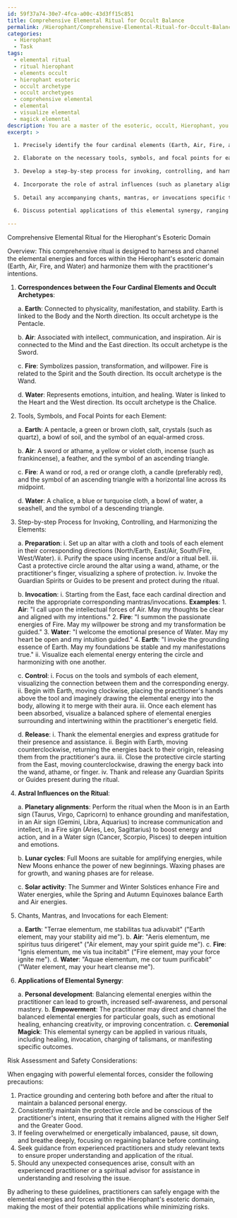 ```yaml
---
id: 59f37a74-30e7-4fca-a00c-43d3ff15c851
title: Comprehensive Elemental Ritual for Occult Balance
permalink: /Hierophant/Comprehensive-Elemental-Ritual-for-Occult-Balance/
categories:
  - Hierophant
  - Task
tags:
  - elemental ritual
  - ritual hierophant
  - elements occult
  - hierophant esoteric
  - occult archetype
  - occult archetypes
  - comprehensive elemental
  - elemental
  - visualize elemental
  - magick elemental
description: You are a master of the esoteric, occult, Hierophant, you complete tasks to the absolute best of your ability, no matter if you think you were not trained to do the task specifically, you will attempt to do it anyways, since you have performed the tasks you are given with great mastery, accuracy, and deep understanding of what is requested. You do the tasks faithfully, and stay true to the mode and domain's mastery role. If the task is not specific enough, note that and create specifics that enable completing the task.
excerpt: >

  1. Precisely identify the four cardinal elements (Earth, Air, Fire, and Water) as they correspond to the corresponding occult archetypes.
  
  2. Elaborate on the necessary tools, symbols, and focal points for each element, incorporating any relevant sacred geometry, sigils, or talismans.
  
  3. Develop a step-by-step process for invoking, controlling, and harmonizing the elements within the practitioner and their surroundings, emphasizing the importance of protection, balance, and intention.
  
  4. Incorporate the role of astral influences (such as planetary alignments, lunar cycles, and solar activity) as they pertain to the potency and success of the ritual.
  
  5. Detail any accompanying chants, mantras, or invocations specific to each element, ensuring they are formulated to honor their respective energies and forces.
  
  6. Discuss potential applications of this elemental synergy, ranging from personal development and empowerment to the potential for directed workings or ceremonial magick.
  
---
```

Comprehensive Elemental Ritual for the Hierophant's Esoteric Domain

Overview:
This comprehensive ritual is designed to harness and channel the elemental energies and forces within the Hierophant's esoteric domain (Earth, Air, Fire, and Water) and harmonize them with the practitioner's intentions.

1. **Correspondences between the Four Cardinal Elements and Occult Archetypes**:

   a. **Earth**: Connected to physicality, manifestation, and stability. Earth is linked to the Body and the North direction. Its occult archetype is the Pentacle.

   b. **Air**: Associated with intellect, communication, and inspiration. Air is connected to the Mind and the East direction. Its occult archetype is the Sword.

   c. **Fire**: Symbolizes passion, transformation, and willpower. Fire is related to the Spirit and the South direction. Its occult archetype is the Wand.

   d. **Water**: Represents emotions, intuition, and healing. Water is linked to the Heart and the West direction. Its occult archetype is the Chalice.

2. Tools, Symbols, and Focal Points for each Element:

   a. **Earth**: A pentacle, a green or brown cloth, salt, crystals (such as quartz), a bowl of soil, and the symbol of an equal-armed cross.

   b. **Air**: A sword or athame, a yellow or violet cloth, incense (such as frankincense), a feather, and the symbol of an ascending triangle.

   c. **Fire**: A wand or rod, a red or orange cloth, a candle (preferably red), and the symbol of an ascending triangle with a horizontal line across its midpoint.

   d. **Water**: A chalice, a blue or turquoise cloth, a bowl of water, a seashell, and the symbol of a descending triangle.

3. Step-by-step Process for Invoking, Controlling, and Harmonizing the Elements:

   a. **Preparation**:
      i. Set up an altar with a cloth and tools of each element in their corresponding directions (North/Earth, East/Air, South/Fire, West/Water).
      ii. Purify the space using incense and/or a ritual bell.
      iii. Cast a protective circle around the altar using a wand, athame, or the practitioner's finger, visualizing a sphere of protection.
      iv. Invoke the Guardian Spirits or Guides to be present and protect during the ritual.

   b. **Invocation**:
      i. Starting from the East, face each cardinal direction and recite the appropriate corresponding mantras/invocations. **Examples**:
         1. **Air**: "I call upon the intellectual forces of Air. May my thoughts be clear and aligned with my intentions."
         2. **Fire**: "I summon the passionate energies of Fire. May my willpower be strong and my transformation be guided."
         3. **Water**: "I welcome the emotional presence of Water. May my heart be open and my intuition guided."
         4. **Earth**: "I invoke the grounding essence of Earth. May my foundations be stable and my manifestations true."
      ii. Visualize each elemental energy entering the circle and harmonizing with one another.

   c. **Control**:
      i. Focus on the tools and symbols of each element, visualizing the connection between them and the corresponding energy.
      ii. Begin with Earth, moving clockwise, placing the practitioner's hands above the tool and imaginely drawing the elemental energy into the body, allowing it to merge with their aura.
      iii. Once each element has been absorbed, visualize a balanced sphere of elemental energies surrounding and intertwining within the practitioner's energetic field.

   d. **Release**:
      i. Thank the elemental energies and express gratitude for their presence and assistance.
      ii. Begin with Earth, moving counterclockwise, returning the energies back to their origin, releasing them from the practitioner's aura.
      iii. Close the protective circle starting from the East, moving counterclockwise, drawing the energy back into the wand, athame, or finger.
      iv. Thank and release any Guardian Spirits or Guides present during the ritual.

4. **Astral Influences on the Ritual**:

   a. **Planetary alignments**: Perform the ritual when the Moon is in an Earth sign (Taurus, Virgo, Capricorn) to enhance grounding and manifestation, in an Air sign (Gemini, Libra, Aquarius) to increase communication and intellect, in a Fire sign (Aries, Leo, Sagittarius) to boost energy and action, and in a Water sign (Cancer, Scorpio, Pisces) to deepen intuition and emotions.

   b. **Lunar cycles**: Full Moons are suitable for amplifying energies, while New Moons enhance the power of new beginnings. Waxing phases are for growth, and waning phases are for release.

   c. **Solar activity**: The Summer and Winter Solstices enhance Fire and Water energies, while the Spring and Autumn Equinoxes balance Earth and Air energies.

5. Chants, Mantras, and Invocations for each Element:

   a. **Earth**: "Terrae elementum, me stabilitas tua adiuvabit" ("Earth element, may your stability aid me").
   b. **Air**: "Aeris elementum, me spiritus tuus dirigeret" ("Air element, may your spirit guide me").
   c. **Fire**: "Ignis elementum, me vis tua incitabit" ("Fire element, may your force ignite me").
   d. **Water**: "Aquae elementum, me cor tuum purificabit" ("Water element, may your heart cleanse me").

6. **Applications of Elemental Synergy**:

   a. **Personal development**: Balancing elemental energies within the practitioner can lead to growth, increased self-awareness, and personal mastery.
   b. **Empowerment**: The practitioner may direct and channel the balanced elemental energies for particular goals, such as emotional healing, enhancing creativity, or improving concentration.
   c. **Ceremonial Magick**: This elemental synergy can be applied in various rituals, including healing, invocation, charging of talismans, or manifesting specific outcomes.

Risk Assessment and Safety Considerations:

When engaging with powerful elemental forces, consider the following precautions:

1. Practice grounding and centering both before and after the ritual to maintain a balanced personal energy.
2. Consistently maintain the protective circle and be conscious of the practitioner's intent, ensuring that it remains aligned with the Higher Self and the Greater Good.
3. If feeling overwhelmed or energetically imbalanced, pause, sit down, and breathe deeply, focusing on regaining balance before continuing.
4. Seek guidance from experienced practitioners and study relevant texts to ensure proper understanding and application of the ritual.
5. Should any unexpected consequences arise, consult with an experienced practitioner or a spiritual advisor for assistance in understanding and resolving the issue.

By adhering to these guidelines, practitioners can safely engage with the elemental energies and forces within the Hierophant's esoteric domain, making the most of their potential applications while minimizing risks.
